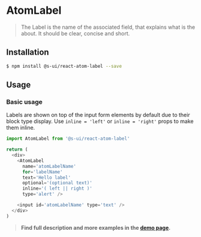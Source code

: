 # AtomLabel

> The Label is the name of the associated field, that explains what is the about. It should be clear, concise and short.

<!-- ![](./assets/preview.png) -->

## Installation

```sh
$ npm install @s-ui/react-atom-label --save
```

## Usage

### Basic usage
Labels are shown on top of the input form elements by default due to their block type display. Use `inline = 'left'` or `inline = 'right'` props to make them inline. 
```js
import AtomLabel from '@s-ui/react-atom-label'

return (
  <div>
    <AtomLabel
      name='atomLabelName'
      for='labelName'
      text='Hello label'
      optional='(optional text)'
      inline='( left || right )'
      type='alert' />

    <input id='atomLabelName' type='text' />
  </div>
)
```


> **Find full description and more examples in the [demo page](https://sui-components.now.sh/workbench/atom/label/demo).**
